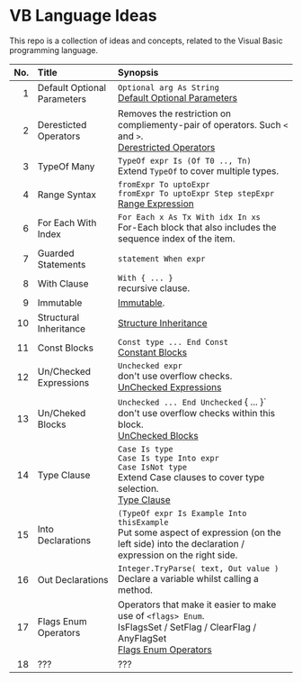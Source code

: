 # VB Language Ideas

This repo is a collection of ideas and concepts, related to the Visual Basic programming language.

|  No.  | **Title**                              | **Synopsis**                                                                     | 
|------:|:---------------------------------------|:---------------------------------------------------------------------------------|
|   1   | Default Optional Parameters            | `Optional arg As String` <br />[Default Optional Parameters](/Default_Optional_Parameters.md)                    
|   2   | Deresticted Operators                  | Removes the restriction on compliementy-pair of operators. Such `<` and `>`. <br />  [Derestricted Operators](Derestricted_Operators.md) |     
|   3   | TypeOf Many                            | `TypeOf expr Is (Of T0 .., Tn)` <br /> Extend `TypeOf` to cover multiple types.                      
|   4   | Range Syntax                           | `fromExpr To uptoExpr` <br /> `fromExpr To uptoExpr Step stepExpr` <br /> [Range Expression](RangeExpressions.md)                |   5   | ZIP Query Syntax                       | `From x In xs Zip y In ys` <br /> [Linq Zip Clause]("Linq_Zip_Clause.md")
|   6   | For Each With Index                    | `For Each x As Tx With idx In xs` <br /> For-Each block that also includes the sequence index of the item.                      
|   7   | Guarded Statements                     | `statement When expr`                                          
|   8   | With Clause                            | `With { ... }` <br /> recursive clause.
|   9   | Immutable                              | [Immutable](Immutable.md).
|  10   | Structural Inheritance                 | [Structure Inheritance](StructureInheritance.md)
|  11   | Const Blocks                           | ```Const type ... End Const ``` <br />[Constant Blocks](Constant_Block.md)
|  12   | Un/Checked Expressions                 | `Unchecked expr` <br /> don't use overflow checks. <br /> [UnChecked Expressions](UnChecked_Expression.md)
|  13   | Un/Cheked Blocks                       | `Unchecked ... End Unchecked` { ... }` <br /> don't use overflow checks within this block. <br /> [UnChecked Blocks](UnChecked_Blocks.md)
|  14   | Type Clause                            | `Case Is type` <br /> `Case Is type Into expr` <br /> `Case IsNot type` <br /> Extend Case clauses to cover type selection. <br /> [Type Clause](Type_Clauses.md)
|  15   | Into Declarations                      | `(TypeOf expr Is Example Into thisExample` <br /> Put some aspect of expression (on the left side) into the declaration / expression on the right side.
|  16   | Out Declarations                       | `Integer.TryParse( text, Out value )` <br /> Declare a variable whilst calling a method.
|  17   | Flags Enum Operators                   | Operators that make it easier to make use of `<flags> Enum`. <br /> IsFlagsSet / SetFlag / ClearFlag / AnyFlagSet <br /> [Flags Enum Operators](Flags_Enum_Operators.md)
|  18   | ???                                    | ???
